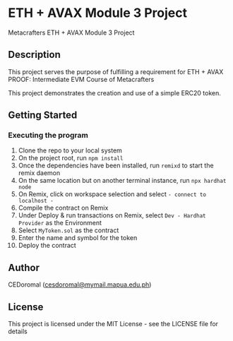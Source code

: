 # ETH + AVAX Module 3 Project

Metacrafters ETH + AVAX Module 3 Project

## Description

This project serves the purpose of fulfilling a requirement for ETH + AVAX PROOF: Intermediate EVM Course of Metacrafters

This project demonstrates the creation and use of a simple ERC20 token.

## Getting Started

### Executing the program

1. Clone the repo to your local system
2. On the project root, run `npm install`
3. Once the dependencies have been installed, run `remixd` to start the remix daemon
4. On the same location but on another terminal instance, run `npx hardhat node`
5. On Remix, click on workspace selection and select `- connect to localhost -`
6. Compile the contract on Remix
7. Under Deploy & run transactions on Remix, select `Dev - Hardhat Provider` as the Environment
8. Select `MyToken.sol` as the contract
9. Enter the name and symbol for the token
10. Deploy the contract

## Author

CEDoromal (cesdoromal@mymail.mapua.edu.ph)

## License

This project is licensed under the MIT License - see the LICENSE file for details

